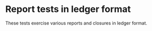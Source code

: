 # Report tests in ledger format

These tests exercise various reports and closures in ledger format.
